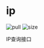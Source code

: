 # ip

![pull](https://img.shields.io/docker/pulls/wjqserver/ip.svg) ![size](https://img.shields.io/docker/image-size/wjqserver/ip)

IP查询接口
